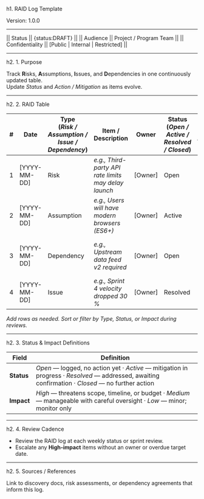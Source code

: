 h1. RAID Log Template  

Version: 1.0.0

---

|| Status          || {status:DRAFT} ||
|| Audience        || Project / Program Team ||
|| Confidentiality || [Public | Internal | Restricted] ||

---

h2. 1. Purpose  

Track **R**isks, **A**ssumptions, **I**ssues, and **D**ependencies in one continuously updated table.  
Update *Status* and *Action / Mitigation* as items evolve.

---

h2. 2. RAID Table  

| # | Date | Type<br>(*Risk / Assumption / Issue / Dependency*) | Item / Description | Owner | Status<br>(*Open / Active / Resolved / Closed*) | Impact<br>(*High / Medium / Low*) | Action / Mitigation | Target / Review Date |
|---|------|----------------------------------------------------|--------------------|-------|-----------------------------------------------|-----------------------|---------------------|-----------------------|
| 1 | [YYYY-MM-DD] | Risk | *e.g., Third-party API rate limits may delay launch* | [Owner] | Open | High | Draft fallback caching strategy | [YYYY-MM-DD] |
| 2 | [YYYY-MM-DD] | Assumption | *e.g., Users will have modern browsers (ES6+)* | [Owner] | Active | Medium | Validate via analytics; update requirement if false | [YYYY-MM-DD] |
| 3 | [YYYY-MM-DD] | Dependency | *e.g., Upstream data feed v2 required* | [Owner] | Open | High | Confirm delivery timeline with provider | [YYYY-MM-DD] |
| 4 | [YYYY-MM-DD] | Issue | *e.g., Sprint 4 velocity dropped 30 %* | [Owner] | Resolved | Low | Adjust capacity planning next sprint | [YYYY-MM-DD] |

_Add rows as needed. Sort or filter by Type, Status, or Impact during reviews._

---

h2. 3. Status & Impact Definitions  

| Field   | Definition |
|---------|------------|
| **Status** | *Open* — logged, no action yet · *Active* — mitigation in progress · *Resolved* — addressed, awaiting confirmation · *Closed* — no further action |
| **Impact** | *High* — threatens scope, timeline, or budget · *Medium* — manageable with careful oversight · *Low* — minor; monitor only |

---

h2. 4. Review Cadence  

- Review the RAID log at each weekly status or sprint review.  
- Escalate any **High-impact** items without an owner or overdue target date.

---

h2. 5. Sources / References  

Link to discovery docs, risk assessments, or dependency agreements that inform this log.